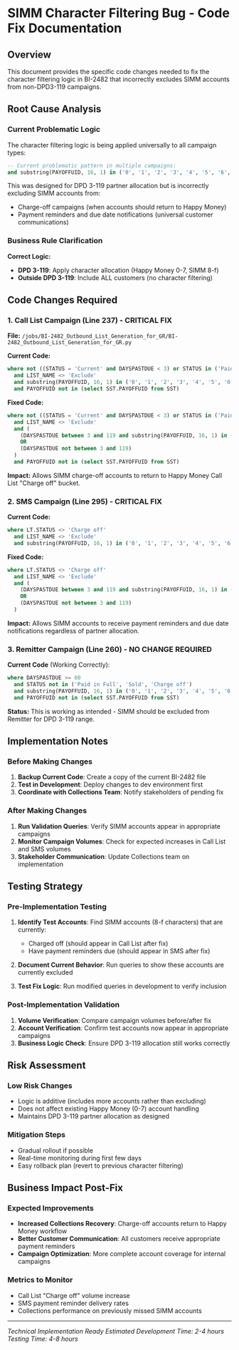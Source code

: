 # SIMM Character Filtering Bug - Code Fix Documentation

## Overview

This document provides the specific code changes needed to fix the character filtering logic in BI-2482 that incorrectly excludes SIMM accounts from non-DPD3-119 campaigns.

## Root Cause Analysis

### Current Problematic Logic

The character filtering logic is being applied universally to all campaign types:

```sql
-- Current problematic pattern in multiple campaigns:
and substring(PAYOFFUID, 16, 1) in ('0', '1', '2', '3', '4', '5', '6', '7')
```

This was designed for DPD 3-119 partner allocation but is incorrectly excluding SIMM accounts from:
- Charge-off campaigns (when accounts should return to Happy Money)
- Payment reminders and due date notifications (universal customer communications)

### Business Rule Clarification

**Correct Logic:**
- **DPD 3-119**: Apply character allocation (Happy Money 0-7, SIMM 8-f)
- **Outside DPD 3-119**: Include ALL customers (no character filtering)

## Code Changes Required

### 1. Call List Campaign (Line 237) - CRITICAL FIX

**File:** `/jobs/BI-2482_Outbound_List_Generation_for_GR/BI-2482_Outbound_List_Generation_for_GR.py`

**Current Code:**
```sql
where not ((STATUS = 'Current' and DAYSPASTDUE < 3) or STATUS in ('Paid in Full', 'Sold'))
  and LIST_NAME <> 'Exclude'
  and substring(PAYOFFUID, 16, 1) in ('0', '1', '2', '3', '4', '5', '6', '7')
  and PAYOFFUID not in (select SST.PAYOFFUID from SST)
```

**Fixed Code:**
```sql
where not ((STATUS = 'Current' and DAYSPASTDUE < 3) or STATUS in ('Paid in Full', 'Sold'))
  and LIST_NAME <> 'Exclude'
  and (
    (DAYSPASTDUE between 3 and 119 and substring(PAYOFFUID, 16, 1) in ('0', '1', '2', '3', '4', '5', '6', '7'))
    OR
    (DAYSPASTDUE not between 3 and 119)
  )
  and PAYOFFUID not in (select SST.PAYOFFUID from SST)
```

**Impact:** Allows SIMM charge-off accounts to return to Happy Money Call List "Charge off" bucket.

### 2. SMS Campaign (Line 295) - CRITICAL FIX

**Current Code:**
```sql
where LT.STATUS <> 'Charge off'
  and LIST_NAME <> 'Exclude'
  and substring(PAYOFFUID, 16, 1) in ('0', '1', '2', '3', '4', '5', '6', '7')
```

**Fixed Code:**
```sql
where LT.STATUS <> 'Charge off'
  and LIST_NAME <> 'Exclude'
  and (
    (DAYSPASTDUE between 3 and 119 and substring(PAYOFFUID, 16, 1) in ('0', '1', '2', '3', '4', '5', '6', '7'))
    OR
    (DAYSPASTDUE not between 3 and 119)
  )
```

**Impact:** Allows SIMM accounts to receive payment reminders and due date notifications regardless of partner allocation.

### 3. Remitter Campaign (Line 260) - NO CHANGE REQUIRED

**Current Code** (Working Correctly):
```sql
where DAYSPASTDUE >= 60
  and STATUS not in ('Paid in Full', 'Sold', 'Charge off')
  and substring(PAYOFFUID, 16, 1) in ('0', '1', '2', '3', '4', '5', '6', '7')
  and PAYOFFUID not in (select SST.PAYOFFUID from SST)
```

**Status:** This is working as intended - SIMM should be excluded from Remitter for DPD 3-119 range.

## Implementation Notes

### Before Making Changes

1. **Backup Current Code**: Create a copy of the current BI-2482 file
2. **Test in Development**: Deploy changes to dev environment first
3. **Coordinate with Collections Team**: Notify stakeholders of pending fix

### After Making Changes

1. **Run Validation Queries**: Verify SIMM accounts appear in appropriate campaigns
2. **Monitor Campaign Volumes**: Check for expected increases in Call List and SMS volumes
3. **Stakeholder Communication**: Update Collections team on implementation

## Testing Strategy

### Pre-Implementation Testing

1. **Identify Test Accounts**: Find SIMM accounts (8-f characters) that are currently:
   - Charged off (should appear in Call List after fix)
   - Have payment reminders due (should appear in SMS after fix)

2. **Document Current Behavior**: Run queries to show these accounts are currently excluded

3. **Test Fix Logic**: Run modified queries in development to verify inclusion

### Post-Implementation Validation

1. **Volume Verification**: Compare campaign volumes before/after fix
2. **Account Verification**: Confirm test accounts now appear in appropriate campaigns
3. **Business Logic Check**: Ensure DPD 3-119 allocation still works correctly

## Risk Assessment

### Low Risk Changes
- Logic is additive (includes more accounts rather than excluding)
- Does not affect existing Happy Money (0-7) account handling
- Maintains DPD 3-119 partner allocation as designed

### Mitigation Steps
- Gradual rollout if possible
- Real-time monitoring during first few days
- Easy rollback plan (revert to previous character filtering)

## Business Impact Post-Fix

### Expected Improvements
- **Increased Collections Recovery**: Charge-off accounts return to Happy Money workflow
- **Better Customer Communication**: All customers receive appropriate payment reminders
- **Campaign Optimization**: More complete account coverage for internal campaigns

### Metrics to Monitor
- Call List "Charge off" volume increase
- SMS payment reminder delivery rates
- Collections performance on previously missed SIMM accounts

---

*Technical Implementation Ready*
*Estimated Development Time: 2-4 hours*
*Testing Time: 4-8 hours*